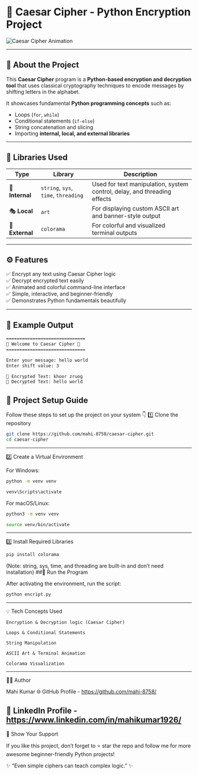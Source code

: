 # 🔐 Caesar Cipher - Python Encryption Project

![Caesar Cipher Animation](https://readme-typing-svg.herokuapp.com?font=Fira+Code&size=28&duration=3000&pause=1000&color=00C2FF&center=true&vCenter=true&width=700&lines=🔒+Caesar+Cipher+Encryption+Project;💻+Built+with+Python;🎨+Visualized+with+Colorama+%26+Art+Library;🚀+By+Mahi+Kumar)

---

## 🧠 About the Project

This **Caesar Cipher** program is a **Python-based encryption and decryption tool** that uses classical cryptography techniques to encode messages by shifting letters in the alphabet.  

It showcases fundamental **Python programming concepts** such as:
- Loops (`for`, `while`)
- Conditional statements (`if-else`)
- String concatenation and slicing
- Importing **internal, local, and external libraries**

---

## 🧩 Libraries Used

| Type | Library | Description |
|------|----------|-------------|
| 🧱 **Internal** | `string`, `sys`, `time`, `threading` | Used for text manipulation, system control, delay, and threading effects |
| 🎭 **Local** | `art` | For displaying custom ASCII art and banner-style output |
| 🌈 **External** | `colorama` | For colorful and visualized terminal outputs |

---

## ⚙️ Features

✅ Encrypt any text using Caesar Cipher logic  
✅ Decrypt encrypted text easily  
✅ Animated and colorful command-line interface  
✅ Simple, interactive, and beginner-friendly  
✅ Demonstrates Python fundamentals beautifully  

---

## 🧪 Example Output

```bash
==============================
🔐 Welcome to Caesar Cipher 🔐
==============================

Enter your message: hello world
Enter shift value: 3

🔹 Encrypted Text: khoor zruog
🔹 Decrypted Text: hello world

```

## 🧭 Project Setup Guide




Follow these steps to set up the project on your system 👇
1️⃣ Clone the repository
```bash
git clone https://github.com/mahi-8758/caesar-cipher.git
cd caesar-cipher
```
---


2️⃣ Create a Virtual Environment

For Windows:
```bash
python -m venv venv
```
```bash
venv\Scripts\activate
```
For macOS/Linux:
```bash
python3 -m venv venv
```
```bash
source venv/bin/activate
```
---

3️⃣ Install Required Libraries
```bash
pip install colorama

```

(Note: string, sys, time, and threading are built-in and don’t need installation)
##🚀 Run the Program

After activating the environment, run the script:
```bash
python encript.py
```

---

💡 Tech Concepts Used

    Encryption & Decryption logic (Caesar Cipher)

    Loops & Conditional Statements

    String Manipulation

    ASCII Art & Terminal Animation

    Colorama Visualization
---

🧑‍💻 Author

Mahi Kumar
🌐 GitHub Profile - https://github.com/mahi-8758/

💼 LinkedIn Profile - https://www.linkedin.com/in/mahikumar1926/
---

🌟 Show Your Support

If you like this project, don’t forget to ⭐ star the repo and follow me for more awesome beginner-friendly Python projects!


✨ “Even simple ciphers can teach complex logic.” ✨
